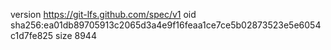 version https://git-lfs.github.com/spec/v1
oid sha256:ea01db89705913c2065d3a4e9f16feaa1ce7ce5b02873523e5e6054c1d7fe825
size 8944

